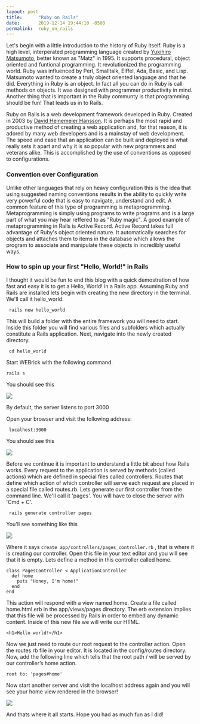 ```yaml
---
layout: post
title:      "Ruby on Rails"
date:       2019-12-14 19:44:10 -0500
permalink:  ruby_on_rails
---
```



Let's begin with a little introduction to the history of Ruby itself. Ruby is a high level, interperated programming language created by [Yukihiro Matsumoto](http://en.wikipedia.org/wiki/Yukihiro_Matsumoto), better known as "Matz" in 1995. It supports procedural, object oriented and funtional programming. It revolutionized the programming world. Ruby was influenced by Perl, Smalltalk, Eiffel, Ada, Basic, and Lisp.  Matsumoto wanted to create a truly object oriented language and that he did. Everything in Ruby is an object. In fact all you can do in Ruby is call methods on objects. It was designed with programmer productivity in mind. Another thing that is important in the Ruby communty is that programming should be fun! That leads us in to Rails.

Ruby on Rails is a web development framework developed in Ruby. Created in 2003 by [David Heinemeier Hansson](https://en.wikipedia.org/wiki/David_Heinemeier_Hansson). It is perhaps the most rapid and productive method of creating a web application and, for that reason, it is adored by many web developers and is a mainstay of web development. The speed and ease that an application can be built and deployed is what really sets it apart and why it is so popular with new prgrammers and veterans alike. This is accomplished by the use of conventions as opposed to configurations.

### Convention over Configuration
Unlike other languages that rely on heavy configuration this is the idea that using suggested naming conventions results in the ability to quickly write very powerful code that is easy to navigate, understand and edit. A common feature of this type of programming is metaprogramming. Metaprogramming is simply using programs to write programs and is a large part of what you may hear reffered to as "Ruby magic". A good example of metaprogramming in Rails is Active Record. Active Record takes full advantage of Ruby's object oriented nature. It automatically searches for objects and attaches them to items in the database which allows the program to associate and manipulate these objects in incredibly useful ways.

### How to spin up your first "Hello, World!" in Rails
I thought it would be fun to end this blog with a quick demostration of how fast and easy it is to get a Hello, World! in a  Rails app. Assuming Ruby and Rails are installed lets begin with creating the new directory in the terminal. We'll call it hello_world. 

``` rails new hello_world```

This will build a folder with the entire framework you will need to start. Inside this folder you will find various files and subfolders which actually constitute a Rails application. Next, navigate into the newly created directory.

``` cd hello_world```

Start WEBrick with the following command.

``` rails s ```

You should see this


![](https://2.bp.blogspot.com/-NwLVOAjtjag/UpEp1H01XKI/AAAAAAAAAcQ/vgwNU0ZVSgI/s1600/webrick.png)


By default, the server listens to port 3000 

Open your browser and visit the following address:


```  localhost:3000 ```


You should see this

![](https://edgeguides.rubyonrails.org/images/getting_started/rails_welcome.png)

Before we continue it is important to understand a little bit about how Rails works. Every request to the application is served by methods (called actions) which are defined in special files called controllers. Routes that define which action of which controller will serve each request are placed in a special file called routes.rb. Lets generate our first controller from the command line. We'll call it 'pages'. You will have to close the server with 'Cmd + C'.

``` rails generate controller pages```

You'll see something like this

![](https://3.bp.blogspot.com/-ucr0i4t3rfk/UpE4sI-CjpI/AAAAAAAAAcs/BFFYthZjJng/s1600/generate-controller.png)

Where it says ``` create app/controllers/pages_controller.rb ``` , that is where it is creating our controller. Open this file in your text editor and you will see that it is empty.  Lets define a method in this controller called home.

``` 
class PagesController < ApplicationController
  def home
    puts "Honey, I'm home!"
  end
end

```
This action will respond with a view named home. Create a file called home.html.erb in the app/views/pages directory. The erb extension implies that this file will be processed by Rails in order to embed any dynamic content. Inside of this new file we will write our HTML. 

```
<h1>Hello world!</h1>
```

Now we just need to route our root request to the controller action. Open the routes.rb file in your editor. It is located in the config/routes directory. Now, add the following line which tells that the root path / will be served by our controller’s home action.

``` root to: 'pages#home' ```

Now start another server and visit the localhost address again and you will see your home view rendered in the browser!

![](https://4.bp.blogspot.com/-fN7Mf2u71nE/UpFE0NERslI/AAAAAAAAAdE/vVDxnUFlrFM/s640/static.png)

And thats where it all starts. Hope you had as much fun as I did! 







